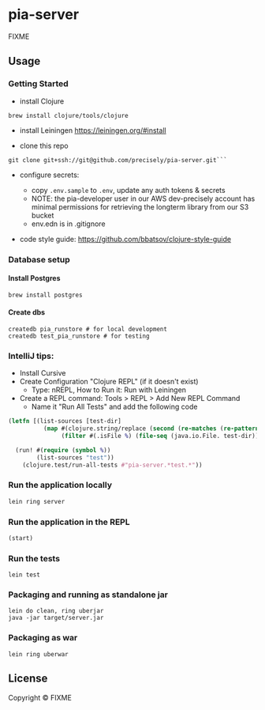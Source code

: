 # pia-server

FIXME

## Usage

### Getting Started

* install Clojure
```shell
brew install clojure/tools/clojure
```

* install Leiningen
https://leiningen.org/#install

* clone this repo
```shell
git clone git+ssh://git@github.com/precisely/pia-server.git```
```
* configure secrets:
  - copy `.env.sample` to `.env`, update any auth tokens & secrets
  - NOTE: the pia-developer user in our AWS dev-precisely account has minimal permissions for retrieving the longterm library from our S3 bucket    
  - env.edn is in .gitignore

* code style guide:
https://github.com/bbatsov/clojure-style-guide

### Database setup

#### Install Postgres

```shell
brew install postgres
```
#### Create dbs
```shell
createdb pia_runstore # for local development
createdb test_pia_runstore # for testing
```

### IntelliJ tips:

* Install Cursive
* Create Configuration "Clojure REPL" (if it doesn't exist) 
   - Type: nREPL, How to Run it: Run with Leiningen
* Create a REPL command: Tools > REPL > Add New REPL Command
  - Name it "Run All Tests" and add the following code
```clojure
(letfn [(list-sources [test-dir]
          (map #(clojure.string/replace (second (re-matches (re-pattern (str test-dir "/(.*)\\.clj?$")) (.getPath %))) "/" ".")
               (filter #(.isFile %) (file-seq (java.io.File. test-dir)))))]

  (run! #(require (symbol %))
        (list-sources "test"))
    (clojure.test/run-all-tests #"pia-server.*test.*"))
```
### Run the application locally

```bash
lein ring server
```

### Run the application in the REPL

```clojure
(start)
```

### Run the tests

`lein test`

### Packaging and running as standalone jar

```
lein do clean, ring uberjar
java -jar target/server.jar
```

### Packaging as war

`lein ring uberwar`

## License

Copyright ©  FIXME
